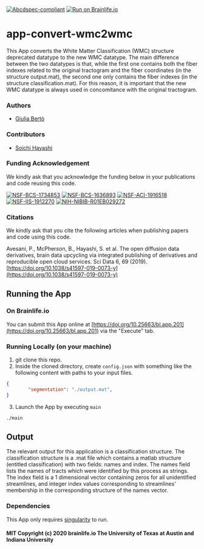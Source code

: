 [![Abcdspec-compliant](https://img.shields.io/badge/ABCD_Spec-v1.1-green.svg)](https://github.com/brain-life/abcd-spec)
[![Run on Brainlife.io](https://img.shields.io/badge/Brainlife-bl.app.201-blue.svg)](https://doi.org/10.25663/brainlife.app.201)

# app-convert-wmc2wmc
This App converts the White Matter Classification (WMC) structure deprecated datatype to the new WMC datatype. The main difference between the two datatypes is that, while the first one contains both the fiber indexes related to the original tractogram and the fiber coordinates (in the structure output.mat), the second one only contains the fiber indexes (in the structure classification.mat). For this reason, it is important that the new WMC datatype is always used in concomitance with the original tractogram. 

### Authors
- [Giulia Bertò](giulia.berto.4@gmail.com)

### Contributors
- [Soichi Hayashi](hayashis@iu.edu)

### Funding Acknowledgement
We kindly ask that you acknowledge the funding below in your publications and code reusing this code.

[![NSF-BCS-1734853](https://img.shields.io/badge/NSF_BCS-1734853-blue.svg)](https://nsf.gov/awardsearch/showAward?AWD_ID=1734853)
[![NSF-BCS-1636893](https://img.shields.io/badge/NSF_BCS-1636893-blue.svg)](https://nsf.gov/awardsearch/showAward?AWD_ID=1636893)
[![NSF-ACI-1916518](https://img.shields.io/badge/NSF_ACI-1916518-blue.svg)](https://nsf.gov/awardsearch/showAward?AWD_ID=1916518)
[![NSF-IIS-1912270](https://img.shields.io/badge/NSF_IIS-1912270-blue.svg)](https://nsf.gov/awardsearch/showAward?AWD_ID=1912270)
[![NIH-NIBIB-R01EB029272](https://img.shields.io/badge/NIH_NIBIB-R01EB029272-green.svg)](https://grantome.com/grant/NIH/R01-EB029272-01)

### Citations
We kindly ask that you cite the following articles when publishing papers and code using this code. 

Avesani, P., McPherson, B., Hayashi, S. et al. The open diffusion data derivatives, brain data upcycling via integrated publishing of derivatives and reproducible open cloud services. Sci Data 6, 69 (2019). [https://doi.org/10.1038/s41597-019-0073-y](https://doi.org/10.1038/s41597-019-0073-y)

## Running the App 

### On Brainlife.io

You can submit this App online at [https://doi.org/10.25663/bl.app.201](https://doi.org/10.25663/bl.app.201) via the "Execute" tab.

### Running Locally (on your machine)

1. git clone this repo.
2. Inside the cloned directory, create `config.json` with something like the following content with paths to your input files.

```json
{
        "segmentation": "./output.mat",
}
```

3. Launch the App by executing `main`

```bash
./main
```

## Output

The relevant output for this application is a classification structure. The classification structure is a .mat file which contains a matlab structure (entitled classification) with two fields: names and index. The names field lists the names of tracts which were identified by this process as strings. The index field is a 1 dimensional vector containing zeros for all unidentified streamlines, and integer index values corresponding to streamlines' membership in the corresponding structure of the names vector.

### Dependencies

This App only requires [singularity](https://www.sylabs.io/singularity/) to run.

#### MIT Copyright (c) 2020 brainlife.io The University of Texas at Austin and Indiana University

